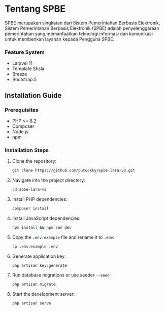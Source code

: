 # Tentang SPBE

SPBE merupakan singkatan dari Sistem Pemerintahan Berbasis Elektronik, Sistem Pemerintahan Berbasis Elektronik (SPBE) adalah penyelenggaraan pemerintahan yang memanfaatkan teknologi informasi dan komunikasi untuk memberikan layanan kepada Pengguna SPBE.

### Feature System
- Laravel 11
- Template Stisla 
- Breeze
- Bootstrap 5

## Installation Guide

### Prerequisites
- PHP >= 8.2
- Composer
- Node.js
- npm

### Installation Steps
1. Clone the repository:
    ```bash
    git clone https://github.com/putuokky/spbe-lara-v3.git
    ```

2. Navigate into the project directory:
    ```bash
    cd spbe-lara-v3
    ```

3. Install PHP dependencies:
    ```bash
    composer install
    ```

4. Install JavaScript dependencies:
    ```bash
    npm install && npm run dev
    ```

5. Copy the `.env.example` file and rename it to `.env`:
    ```bash
    cp .env.example .env
    ```

6. Generate application key:
    ```bash
    php artisan key:generate
    ```

7. Run database migrations or use seeder `--seed`:
    ```bash
    php artisan migrate
    ```

8. Start the development server:
    ```bash
    php artisan serve
    ```
